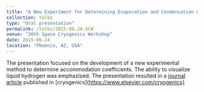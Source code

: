 ```yaml
---
title: "A New Experiment for Determining Evaporation and Condensation Coefficients of Cryogenic Propellants"
collection: talks
type: "Oral presentation"
permalink: /talks/2015-06-24-SCW
venue: "26th Space Cryogenics Workshop"
date: 2015-06-24
location: "Phoenix, AZ, USA"
---
```


The presentation focused on the development of a new experimental method to determine accommodation coefficients. The ability to visualize liquid hydrogen was emphazised. The presentation resulted in a [journal article](http://kishanbellur.github.io/files/bellur_2016.pdf) published in [cryogenics](https://www.elsevier.com/cryogenics}
